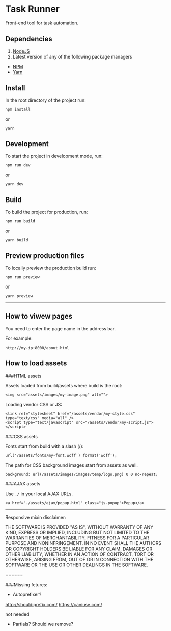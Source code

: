 # Task Runner
Front-end tool for task automation.

## Dependencies
1. [NodeJS](http://nodejs.org/)
2. Latest version of any of the following package managers

- [NPM](https://www.npmjs.com/)
- [Yarn](https://yarnpkg.com/)

## Install
In the root directory of the project run:

```
npm install
```

or

```
yarn
```

## Development
To start the project in development mode, run:

```
npm run dev
```

or

```
yarn dev
```


## Build
To build the project for production, run:

```
npm run build
```

or

```
yarn build
```

## Preview production files
To locally preview the production build run:

```
npm run preview
```

or

```
yarn preview
```

---

## How to viwew pages

You need to enter the page name in the address bar.

For example:

```
http://my-ip:8000/about.html
```

## How to load assets

###HTML assets

Assets loaded from build/assets where build is the root:

```
<img src="assets/images/my-image.png" alt="">
```

Loading vendor CSS or JS:

```
<link rel="stylesheet" href="/assets/vendor/my-style.css" type="text/css" media="all" />
<script type="text/javascript" src="/assets/vendor/my-script.js"></script>
```

###CSS assets

Fonts start from build with a slash (/):

```
url('/assets/fonts/my-font.woff') format('woff');
```

The path for CSS background images start from assets as well.

```
background: url(/assets/images/images/temp/logo.png) 0 0 no-repeat;
```

###AJAX assets

Use `./` in your local AJAX URLs.

```
<a href="./assets/ajax/popup.html" class="js-popup">Popup</a>
```

---

Responsive mixin disclaimer:

THE SOFTWARE IS PROVIDED "AS IS", WITHOUT WARRANTY OF ANY KIND, EXPRESS OR
IMPLIED, INCLUDING BUT NOT LIMITED TO THE WARRANTIES OF MERCHANTABILITY,
FITNESS FOR A PARTICULAR PURPOSE AND NONINFRINGEMENT. IN NO EVENT SHALL THE
AUTHORS OR COPYRIGHT HOLDERS BE LIABLE FOR ANY CLAIM, DAMAGES OR OTHER
LIABILITY, WHETHER IN AN ACTION OF CONTRACT, TORT OR OTHERWISE, ARISING FROM,
OUT OF OR IN CONNECTION WITH THE SOFTWARE OR THE USE OR OTHER DEALINGS IN
THE SOFTWARE.


======

###Missing fetures:

* Autoprefixer?

http://shouldiprefix.com/
https://caniuse.com/

not needed

* Partials? Should we remove?
